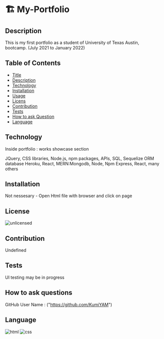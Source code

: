 # 🏗️ My-Portfolio

## Description

This is my first portfolio as a student of University of Texas Austin, bootcamp. (July 2021 to January 2022)

## Table of Contents

- [Title](#title)
- [Description](#description)
- [Technology](#technology)
- [Installation](#installation)
- [Usage](#usage)
- [Licens](#license)
- [Contribution](#contribution)
- [Tests](#tests)
- [How to ask Question](#Questions)
- [Language](#language)

## Technology

Inside portfolio : works showcase section

JQuery, CSS libraries, Node.js, npm packages, APIs, SQL, Sequelize ORM database
Heroku, React, MERN:Mongodb, Node, Npm Express, React, many others

## Installation

Not nessesary - Open Html file with browser and click on page

## License

![unlicensed](https://img.shields.io/badge/license-%24%7Blicense%7D-green)

## Contribution

Undefined

## Tests

UI testing may be in progress

## How to ask questions

GitHub User Name : ("https://github.com/KumiYAM")

## Language

![html](https://img.shields.io/badge/language-html-yellow)
![css](https://img.shields.io/badge/language-CSS-blue)
